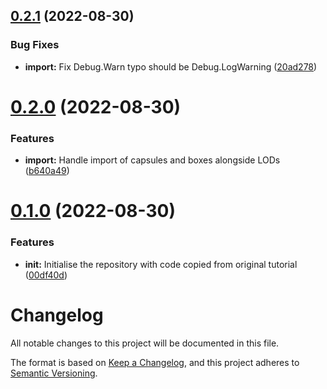 ## [0.2.1](https://github.com/oparaskos/unity-fbx-collider-importer/compare/v0.2.0...v0.2.1) (2022-08-30)


### Bug Fixes

* **import:** Fix Debug.Warn typo should be Debug.LogWarning ([20ad278](https://github.com/oparaskos/unity-fbx-collider-importer/commit/20ad2783196d7f50b04690d0fd524d6c25618e1e))

# [0.2.0](https://github.com/oparaskos/unity-fbx-collider-importer/compare/v0.1.0...v0.2.0) (2022-08-30)


### Features

* **import:** Handle import of capsules and boxes alongside LODs ([b640a49](https://github.com/oparaskos/unity-fbx-collider-importer/commit/b640a49ac455dc294042b83500dc2285a27ac233))

# [0.1.0](https://github.com/oparaskos/unity-fbx-collider-importer/compare/v0.0.1...v0.1.0) (2022-08-30)


### Features

* **init:** Initialise the repository with code copied from original tutorial ([00df40d](https://github.com/oparaskos/unity-fbx-collider-importer/commit/00df40dd4fb53b0ff64aec8bcd77b83abd25c510))

# Changelog
All notable changes to this project will be documented in this file.

The format is based on [Keep a Changelog](https://keepachangelog.com/en/1.0.0/),
and this project adheres to [Semantic Versioning](https://semver.org/spec/v2.0.0.html).
